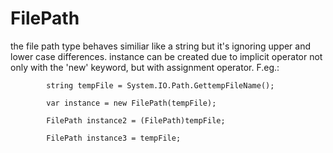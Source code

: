 # FilePath

the file path type behaves similiar like a string but it's ignoring upper and lower case differences.
instance can be created due to implicit operator not only with the 'new' keyword, but with assignment operator.
F.eg.:


            string tempFile = System.IO.Path.GettempFileName();

            var instance = new FilePath(tempFile);
            
            FilePath instance2 = (FilePath)tempFile;
            
            FilePath instance3 = tempFile;
            
